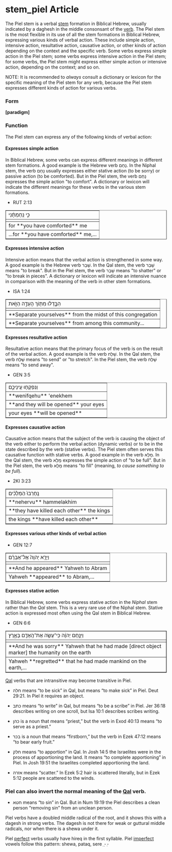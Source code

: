 # stem_piel Article

The Piel stem is a verbal [stem](https://git.door43.org/Door43/en-uhg/src/master/content/stem/02.md) formation in Biblical Hebrew, usually indicated by a daghesh in the middle consonsant of the [verb](https://git.door43.org/Door43/en-uhg/src/master/content/verb/02.md). The Piel stem is the most flexible in its use of all the stem formations in Biblical Hebrew, expressing various kinds of verbal action. These include simple action, intensive action, resultative action, causative action, or other kinds of action depending on the context and the specific verb.  Some verbs express simple action in the Piel stem; some verbs express intensive action in the Piel stem; for some verbs, the Piel stem might express either simple action or intensive action, depending on the context; and so on.

NOTE: It is recommended to *always* consult a dictionary or lexicon for the specific meaning of the Piel stem for any verb, because the Piel stem expresses different kinds of action for various verbs.

### Form

**[paradigm]**

### Function

The Piel stem can express any of the following kinds of verbal action:
 
#### Expresses simple action
In Biblical Hebrew, some verbs can express different meanings in different stem formations.  A good example is the Hebrew verb נָחַם.  In the Niphal stem, the verb נָחַם usually expresses either stative action (to be sorry) or passive action (to be comforted).  But in the Piel stem, the verb נָחַם expresses the simple action "to comfort".  A dictionary or lexicon will indicate the different meanings for these verbs in the various stem formations.

* RUT 2:13
<table border="1" class="docutils">
<colgroup>
<col width="100%" />
</colgroup>
<tbody valign="top">
<tr class="row-odd"><td>כִּ֣י נִֽחַמְתָּ֔נִי</td>
</tr>
<tr class="row-even"><td></td>
</tr>
<tr class="row-odd"><td>for **you have comforted** me</td>
</tr>
<tr class="row-even"><td>...for **you have comforted** me,...</td>
</tr>
</tbody>
</table>

#### Expresses intensive action
Intensive action means that the verbal action is strengthened in some way. A good example is the Hebrew verb שָׁבַר.  In the Qal stem, the verb שָׁבַר means "to break". But in the Piel stem, the verb שָׁבַר means "to shatter" or "to break in pieces". A dictionary or lexicon will indicate an intensive nuance in comparison with the meaning of the verb in other stem formations. 

* ISA 1:24
<table border="1" class="docutils">
<colgroup>
<col width="100%" />
</colgroup>
<tbody valign="top">
<tr class="row-odd"><td>הִבָּ֣דְל֔וּ מִתּ֖וֹךְ הָעֵדָ֣ה הַזֹּ֑את</td>
</tr>
<tr class="row-even"><td></td>
</tr>
<tr class="row-odd"><td>**Separate yourselves** from the midst of this congregation</td>
</tr>
<tr class="row-even"><td>**Separate yourselves** from among this community...</td>
</tr>
</tbody>
</table>

#### Expresses resultative action
Resultative action means that the primary focus of the verb is on the result of the verbal action.  A good example is the verb שָׁלַח.  In the Qal stem, the verb שָׁלַח means "to send" or "to stretch".  In the Piel stem, the verb שָׁלַח means "to send away".  

* GEN 3:5
<table border="1" class="docutils">
<colgroup>
<col width="100%" />
</colgroup>
<tbody valign="top">
<tr class="row-odd"><td>וְנִפְקְח֖וּ עֵֽינֵיכֶ֑ם</td>
</tr>
<tr class="row-even"><td>**wenifqehu** 'enekhem</td>
</tr>
<tr class="row-odd"><td>**and they will be opened** your eyes</td>
</tr>
<tr class="row-even"><td>your eyes **will be opened**</td>
</tr>
</tbody>
</table>

#### Expresses causative action
Causative action means that the subject of the verb is causing the object of the verb either to perform the verbal action (dynamic verbs) or to be in the state described by the verb (stative verbs).  The Piel stem often serves this causative function with stative verbs.  A good example in the verb מָלֵא.  In the Qal stem, the verb מָלֵא expresses the simple action of "to be full".  But in the Piel stem, the verb מָלֵא means "to fill" (meaning, *to cause something to be full*).

* 2KI 3:23
<table border="1" class="docutils">
<colgroup>
<col width="100%" />
</colgroup>
<tbody valign="top">
<tr class="row-odd"><td>נֶֽחֶרְבוּ֙ הַמְּלָכִ֔ים</td>
</tr>
<tr class="row-even"><td>**nehervu** hammelakhim</td>
</tr>
<tr class="row-odd"><td>**they have killed each other** the kings</td>
</tr>
<tr class="row-even"><td>the kings **have killed each other**</td>
</tr>
</tbody>
</table>

#### Expresses various other kinds of verbal action


* GEN 12:7
<table border="1" class="docutils">
<colgroup>
<col width="100%" />
</colgroup>
<tbody valign="top">
<tr class="row-odd"><td>וַיֵּרָ֤א יְהוָה֙ אֶל־אַבְרָ֔ם</td>
</tr>
<tr class="row-even"><td></td>
</tr>
<tr class="row-odd"><td>**And he appeared** Yahweh to Abram</td>
</tr>
<tr class="row-even"><td>Yahweh **appeared** to Abram,...</td>
</tr>
</tbody>
</table>

#### Expresses stative action

In Biblical Hebrew, some verbs express stative action in the *Niphal* stem rather than the *Qal* stem. This is a very rare use of the Niphal stem. Stative action is expressed most often using the Qal stem in Biblical Hebrew. 

* GEN 6:6
<table border="1" class="docutils">
<colgroup>
<col width="100%" />
</colgroup>
<tbody valign="top">
<tr class="row-odd"><td>וַיִּנָּ֣חֶם יְהוָ֔ה כִּֽי־עָשָׂ֥ה אֶת־הָֽאָדָ֖ם בָּאָ֑רֶץ</td>
</tr>
<tr class="row-even"><td></td>
</tr>
<tr class="row-odd"><td>**And he was sorry** Yahweh that he had made [direct object marker] the humanity on the earth</td>
</tr>
<tr class="row-even"><td>Yahweh **regretted** that he had made mankind on the earth,...</td>
</tr>
</tbody>
</table>





[Qal](https://git.door43.org/Door43/en-uhg/src/master/content/stem_qal/02.md) verbs that are intransitive may become transitive in Piel. 

* חלה means “to be sick” in Qal, but means “to make sick” in Piel. Deut 29:21. In Piel it requires an object.

* כתב means “to write” in Qal, but means “to be a scribe” in Piel. Jer 36:18 describes writing on one scroll, but Isa 10:1 describes scribes writing.



* כהן is a noun that means “priest,” but the verb in Exod 40:13 means “to serve as a priest.”
 
* בכר is a noun that means “firstborn,” but the verb in Ezek 47:12 means “to bear early fruit.”
 


* חלק  means “to apportion” in Qal. In Josh 14:5 the Israelites were in the process of apportioning the land. It means “to complete apportioning” in Piel. In Josh 19:51 the Israelites completed apportioning the land.


* אזרה means “scatter.” In Ezek 5:2 hair is scattered literally, but in Ezek 5:12 people are scattered to the winds.

### Piel can also invert the normal meaning of the [Qal](https://git.door43.org/Door43/en-uhg/src/master/content/stem_qal/02.md) verb.
* חטא means “to sin” in Qal. But in Num 19:19 the Piel describes a clean person “removing sin” from an unclean person.


Piel verbs have a doubled middle radical of the root, and it shows this with a dagesh in strong verbs. The dagesh is not there for weak or guttural middle radicals, nor when there is a shewa under it.

Piel [perfect](https://git.door43.org/Door43/en-uhg/src/master/content/verb_perfect/02.md) verbs usually have hireq in the first syllable.
Piel [imperfect](https://git.door43.org/Door43/en-uhg/src/master/content/verb_imperfect/02.md) vowels follow this pattern: shewa, pataq, sere
ֵ   -ַ    -ְ 
